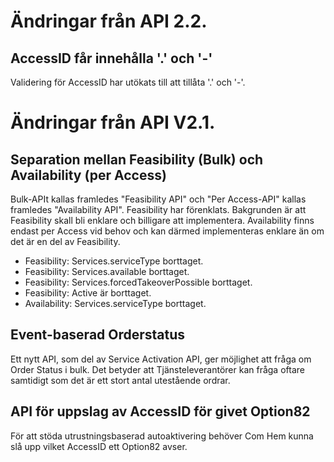 # Ändringar från API 2.2.

## AccessID får innehålla '.' och '-'

Validering för AccessID har utökats till att tillåta '.' och '-'.

# Ändringar från API V2.1.

## Separation mellan Feasibility (Bulk) och Availability (per Access)

Bulk-APIt kallas framledes "Feasibility API" och "Per Access-API" kallas framledes "Availability API".
Feasibility har förenklats. Bakgrunden är att Feasibility skall bli enklare och billigare att implementera.
Availability finns endast per Access vid behov och kan därmed implementeras enklare än om det är en del av Feasibility.

* Feasibility: Services.serviceType borttaget.
* Feasibility: Services.available borttaget.
* Feasibility: Services.forcedTakeoverPossible borttaget.
* Feasibility: Active är borttaget.
* Availability: Services.serviceType borttaget.

## Event-baserad Orderstatus

Ett nytt API, som del av Service Activation API, ger möjlighet att fråga om Order Status i bulk. Det betyder att Tjänsteleverantörer kan fråga oftare samtidigt som det är ett stort antal utestående ordrar.

## API för uppslag av AccessID för givet Option82

För att stöda utrustningsbaserad autoaktivering behöver Com Hem kunna slå upp vilket AccessID ett Option82 avser.

